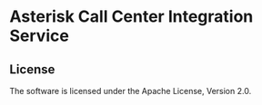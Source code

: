 # Asterisk Call Center Integration Service

## License

The software is licensed under the Apache License, Version 2.0.
